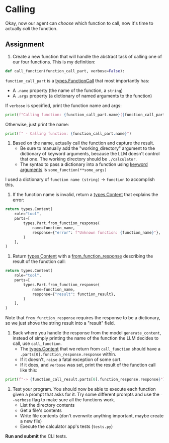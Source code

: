 # Calling

Okay, now our agent can _choose_ which function to call, now it's time to actually _call_ the function.

## Assignment

1. Create a new function that will handle the abstract task of calling one of our four functions. This is my definition:

```py
def call_function(function_call_part, verbose=False):

```

`function_call_part` is a [types.FunctionCall](https://googleapis.github.io/python-genai/genai.html#genai.types.FunctionCall) that most importantly has:

* A `.name` property (the name of the function, a `string`)
* A `.args` property (a dictionary of named arguments to the function)

If `verbose` is specified, print the function name and args:

```py
print(f"Calling function: {function_call_part.name}({function_call_part.args})")

```

Otherwise, just print the name:

```py
print(f" - Calling function: {function_call_part.name}")

```

1. Based on the name, actually call the function and capture the result.  
   * Be sure to manually add the "working\_directory" argument to the dictionary of keyword arguments, because the LLM doesn't control that one. The working directory should be `./calculator`.  
   * The syntax to pass a dictionary into a function using [keyword arguments](https://docs.python.org/3/glossary.html#term-argument) is `some_function(**some_args)`

I used a dictionary of `function name (string)` \-> `function` to accomplish this.

1. If the function name is invalid, return a [types.Content](https://googleapis.github.io/python-genai/genai.html#genai.types.Content) that explains the error:

```py
return types.Content(
    role="tool",
    parts=[
        types.Part.from_function_response(
            name=function_name,
            response={"error": f"Unknown function: {function_name}"},
        )
    ],
)

```

1. Return [types.Content](https://googleapis.github.io/python-genai/genai.html#genai.types.Content) with a [from\_function\_response](https://googleapis.github.io/python-genai/genai.html#genai.types.Part.from%5Ffunction%5Fresponse) describing the result of the function call:

```py
return types.Content(
    role="tool",
    parts=[
        types.Part.from_function_response(
            name=function_name,
            response={"result": function_result},
        )
    ],
)

```

Note that `from_function_response` requires the response to be a dictionary, so we just shove the string result into a "result" field.

1. Back where you handle the response from the model `generate_content`, instead of simply printing the name of the function the LLM decides to call, use `call_function`.  
   * The [types.Content](https://googleapis.github.io/python-genai/genai.html#genai.types.Content) that we return from `call_function` should have a `.parts[0].function_response.response` within.  
   * If it doesn't, `raise` a fatal exception of some sort.  
   * If it does, and `verbose` was set, print the result of the function call like this:

```py
print(f"-> {function_call_result.parts[0].function_response.response}")

```

1. Test your program. You should now be able to execute each function given a prompt that asks for it. Try some different prompts and use the `--verbose` flag to make sure all the functions work.  
   * List the directory contents  
   * Get a file's contents  
   * Write file contents (don't overwrite anything important, maybe create a new file)  
   * Execute the calculator app's tests (`tests.py`)

**Run and submit** the CLI tests.
